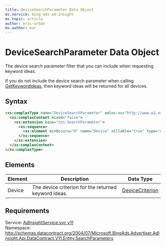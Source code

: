 ```yaml
---
title: DeviceSearchParameter Data Object
ms.service: bing-ads-ad-insight
ms.topic: article
author: eric-urban
ms.author: eur
---
```

# DeviceSearchParameter Data Object
The device search parameter filter that you can include when requesting keyword ideas.

If you do not include the device search parameter when calling [GetKeywordIdeas](../ad-insight/getkeywordideas.md), then keyword ideas will be returned for all devices.

## Syntax
```xml
<xs:complexType name="DeviceSearchParameter" xmlns:xs="http://www.w3.org/2001/XMLSchema">
  <xs:complexContent mixed="false">
    <xs:extension base="tns:SearchParameter">
      <xs:sequence>
        <xs:element minOccurs="0" name="Device" nillable="true" type="q6:DeviceCriterion" xmlns:q6="http://schemas.datacontract.org/2004/07/Microsoft.BingAds.Advertiser.AdInsight.Api.DataContract.V11.Entity.Criterions" />
      </xs:sequence>
    </xs:extension>
  </xs:complexContent>
</xs:complexType>
```

## <a name="elements"></a>Elements

|Element|Description|Data Type|
|-----------|---------------|-------------|
|<a name="device"></a>Device|The device criterion for the returned keyword ideas.|[DeviceCriterion](devicecriterion.md)|

## Requirements
Service: [AdInsightService.svc v11](https://adinsight.api.bingads.microsoft.com/Api/Advertiser/AdInsight/v11/AdInsightService.svc)  
Namespace: http://schemas.datacontract.org/2004/07/Microsoft.BingAds.Advertiser.AdInsight.Api.DataContract.V11.Entity.SearchParameters  

